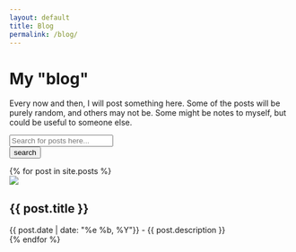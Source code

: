 ```yaml
---
layout: default
title: Blog
permalink: /blog/
---
```

<h1>My "blog"</h1>

<p>Every now and then, I will post something here. Some of the posts will be purely random, and others may not be. Some might be notes to myself, but could be useful to someone else.</p>

<div class="header-search mb-3">
  <form class="row row-cols-sm-auto g-3 header-search-form align-items-center" action="/search/" method="get">
    <div class="col-12">
      <input type="text" id="search-box" name="query" class="form-control" placeholder="Search for posts here...">
    </div>
    <div class="col-12">
      <input type="submit" class="btn btn-primary" value="search">
    </div>
  </form>
</div>

<div class="row g-2">
    {% for post in site.posts %}
    <div class="col-md-6 col-xs-12">
        <div class="p-3" id="post">
            <img src="/assets/img/{{post.title | downcase | replace: ' ', '-'}}.jpg" />
            <h2>{{ post.title }}</h2>
            <a href="{{ post.url }}"><span class="link-spanner"></span></a>
            {{ post.date | date: "%e %b, %Y"}} - {{ post.description }}
        </div>
    </div>
    {% endfor %}
</div>
